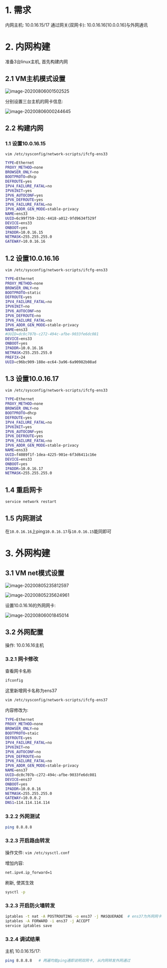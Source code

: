 # 1. 需求

内网主机: 10.0.16.15/17 通过网关(双网卡): 10.0.16.16[10.0.0.16]与外网通讯

# 2. 内网构建

准备3台linux主机, 首先构建内网

## 2.1 VM主机模式设置

![image-20200806001502525](image/%E5%8F%8C%E7%BD%91%E5%8D%A1%E8%BD%AC%E5%8F%91%E9%80%9A%E8%AE%AF/image-20200806001502525.png)

分别设置三台主机的网卡信息:

![image-20200806000244645](image/%E5%8F%8C%E7%BD%91%E5%8D%A1%E8%BD%AC%E5%8F%91%E9%80%9A%E8%AE%AF/image-20200806000244645.png)

## 2.2 构建内网

### 1.1 设置10.0.16.15

`vim /etc/sysconfig/network-scripts/ifcfg-ens33`

```bash
TYPE=Ethernet
PROXY_METHOD=none
BROWSER_ONLY=no
BOOTPROTO=dhcp
DEFROUTE=yes
IPV4_FAILURE_FATAL=no
IPV6INIT=yes
IPV6_AUTOCONF=yes
IPV6_DEFROUTE=yes
IPV6_FAILURE_FATAL=no
IPV6_ADDR_GEN_MODE=stable-privacy
NAME=ens33
UUID=6c99f759-32dc-4418-a012-9fd9634f529f
DEVICE=ens33
ONBOOT=yes
IPADDR=10.0.16.15
NETMASK=255.255.255.0
GATEWAY=10.0.16.16
```



## 1.2 设置10.0.16.16

`vim /etc/sysconfig/network-scripts/ifcfg-ens33`

```bash
TYPE=Ethernet
PROXY_METHOD=none
BROWSER_ONLY=no
BOOTPROTO=static
DEFROUTE=yes
IPV4_FAILURE_FATAL=no
IPV6INIT=no
IPV6_AUTOCONF=no
IPV6_DEFROUTE=no
IPV6_FAILURE_FATAL=no
IPV6_ADDR_GEN_MODE=stable-privacy
NAME=ens33
#UUID=dc0c707b-c272-494c-afbe-9033fe6dc081
DEVICE=ens33
ONBOOT=yes
IPADDR=10.0.16.16
NETMASK=255.255.255.0
PREFIX=24
UUID=c96bc909-188e-ec64-3a96-6a90982b08ad
```

## 1.3 设置10.0.16.17

`vim /etc/sysconfig/network-scripts/ifcfg-ens33`

```bash
TYPE=Ethernet
PROXY_METHOD=none
BROWSER_ONLY=no
BOOTPROTO=dhcp
DEFROUTE=yes
IPV4_FAILURE_FATAL=no
IPV6INIT=yes
IPV6_AUTOCONF=yes
IPV6_DEFROUTE=yes
IPV6_FAILURE_FATAL=no
IPV6_ADDR_GEN_MODE=stable-privacy
NAME=ens33
UUID=f4089f1f-1dea-4225-901e-6f3d6411c16e
DEVICE=ens33
ONBOOT=yes
IPADDR=10.0.16.17
NETMASK=255.255.255.0
```

## 1.4 重启网卡

```bash
service network restart
```

## 1.5 内网测试

在`10.0.16.16`上ping`10.0.16.17`与`10.0.16.15`能同即可

# 3. 外网构建

## 3.1 VM net模式设置

![image-20200805235812597](image/%E5%8F%8C%E7%BD%91%E5%8D%A1%E8%BD%AC%E5%8F%91%E9%80%9A%E8%AE%AF/image-20200805235812597.png)

![image-20200805235624961](image/%E5%8F%8C%E7%BD%91%E5%8D%A1%E8%BD%AC%E5%8F%91%E9%80%9A%E8%AE%AF/image-20200805235624961.png)

设置10.0.16.16的外网网卡:

![image-20200806001845014](image/%E5%8F%8C%E7%BD%91%E5%8D%A1%E8%BD%AC%E5%8F%91%E9%80%9A%E8%AE%AF/image-20200806001845014.png)

## 3.2 外网配置

操作: 10.0.16.16主机

### 3.2.1 网卡修改

查看网卡名称

```bash
ifconfig
```

这里新增网卡名称为ens37

```bash
vim /etc/sysconfig/network-scripts/ifcfg-ens37
```

内容修改为:

```bash
TYPE=Ethernet
PROXY_METHOD=none
BROWSER_ONLY=no
BOOTPROTO=staic
DEFROUTE=yes
IPV4_FAILURE_FATAL=no
IPV6INIT=no
IPV6_AUTOCONF=no
IPV6_DEFROUTE=no
IPV6_FAILURE_FATAL=no
IPV6_ADDR_GEN_MODE=stable-privacy
NAME=ens37
UUID=dc0c707b-c272-494c-afbe-9033fe6dc081
DEVICE=ens37
ONBOOT=yes
IPADDR=10.0.0.16
NETMASK=255.255.255.0
GATEWAY=10.0.0.2
DNS1=114.114.114.114

```

### 3.2.2 外网测试

```bash
ping 8.8.8.8
```

### 3.2.3 开启路由转发

操作文件: `vim /etc/sysctl.conf`

增加内容:

```bash
net.ipv4.ip_forward=1
```

刷新, 使其生效

```bash
sysctl -p
```

### 3.2.3 开启防火墙转发

```bash
iptables -t nat -A POSTROUTING -o ens37 -j MASQUERADE  # ens37为外网网卡
iptables -A FORWARD -i ens37 -j ACCEPT
service iptables save
```

### 3.2.4 调试结果

主机 10.0.16.15/17:

```bash
ping 8.8.8.8   # 两遍均能ping通即说明双网卡, 从内网转发外网通过
```









































































































